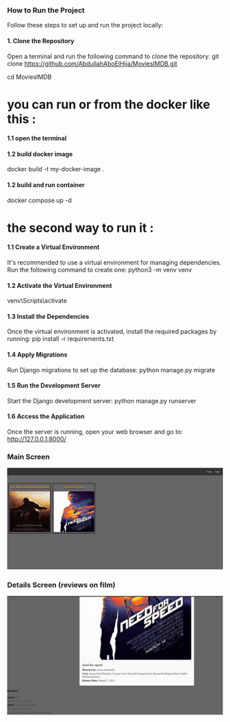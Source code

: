 ### How to Run the Project

Follow these steps to set up and run the project locally:

#### 1. Clone the Repository
Open a terminal and run the following command to clone the repository:
git clone https://github.com/AbdullahAboElHija/MoviesIMDB.git

cd MoviesIMDB
# you can run or from the docker like this : 
#### 1.1 open the terminal

#### 1.2 build docker image
docker build -t my-docker-image .
#### 1.2 build and run container 
docker compose up -d


# the second way to run it :
#### 1.1 Create a Virtual Environment
It's recommended to use a virtual environment for managing dependencies. Run the following command to create one:
python3 -m venv venv


#### 1.2 Activate the Virtual Environment
venv\Scripts\activate

#### 1.3 Install the Dependencies
Once the virtual environment is activated, install the required packages by running:
pip install -r requirements.txt

#### 1.4 Apply Migrations
Run Django migrations to set up the database:
python manage.py migrate


#### 1.5 Run the Development Server
Start the Django development server:
python manage.py runserver

#### 1.6 Access the Application
Once the server is running, open your web browser and go to:
http://127.0.0.1:8000/



### Main Screen
![Screenshot_2.png](Screenshot_2.png)

### Details Screen (reviews on film)

![Screenshot_1.png](Screenshot_1.png)


